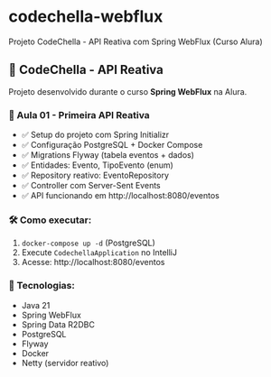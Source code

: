 # codechella-webflux
Projeto CodeChella - API Reativa com Spring WebFlux (Curso Alura)
## 🎪 CodeChella - API Reativa

Projeto desenvolvido durante o curso **Spring WebFlux** na Alura.

### 🚀 Aula 01 - Primeira API Reativa
- ✅ Setup do projeto com Spring Initializr
- ✅ Configuração PostgreSQL + Docker Compose  
- ✅ Migrations Flyway (tabela eventos + dados)
- ✅ Entidades: Evento, TipoEvento (enum)
- ✅ Repository reativo: EventoRepository
- ✅ Controller com Server-Sent Events
- ✅ API funcionando em http://localhost:8080/eventos

### 🛠️ Como executar:
1. `docker-compose up -d` (PostgreSQL)
2. Execute `CodechellaApplication` no IntelliJ
3. Acesse: http://localhost:8080/eventos

### 🎯 Tecnologias:
- Java 21
- Spring WebFlux
- Spring Data R2DBC
- PostgreSQL  
- Flyway
- Docker
- Netty (servidor reativo)
